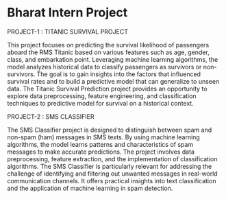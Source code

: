 # Bharat Intern Project
PROJECT-1 : TITANIC SURVIVAL PROJECT

This project focuses on predicting the survival likelihood of passengers aboard the RMS Titanic based on various features such as age, gender, class, and embarkation point. Leveraging machine learning algorithms, the model analyzes historical data to classify passengers as survivors or non-survivors. The goal is to gain insights into the factors that influenced survival rates and to build a predictive model that can generalize to unseen data. The Titanic Survival Prediction project provides an opportunity to explore data preprocessing, feature engineering, and classification techniques to predictive model for survival on a historical context.

PROJECT-2 : SMS CLASSIFIER

The SMS Classifier project is designed to distinguish between spam and non-spam (ham) messages in SMS texts. By using machine learning algorithms, the model learns patterns and characteristics of spam messages to make accurate predictions. The project involves data preprocessing, feature extraction, and the implementation of classification algorithms. The SMS Classifier is particularly relevant for addressing the challenge of identifying and filtering out unwanted messages in real-world communication channels. It offers practical insights into text classification and the application of machine learning in spam detection.
